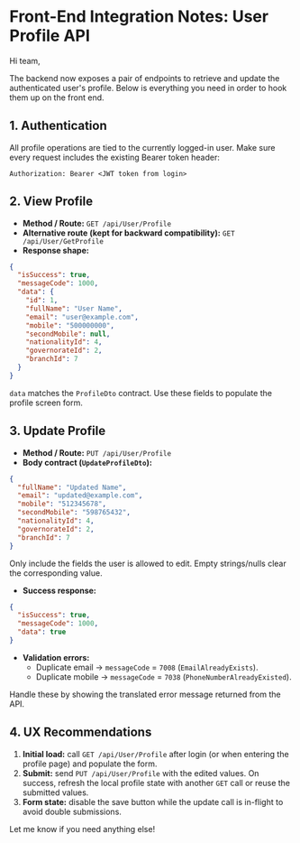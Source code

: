 # Front-End Integration Notes: User Profile API

Hi team,

The backend now exposes a pair of endpoints to retrieve and update the authenticated user's profile. Below is everything you need in order to hook them up on the front end.

## 1. Authentication
All profile operations are tied to the currently logged-in user. Make sure every request includes the existing Bearer token header:

```
Authorization: Bearer <JWT token from login>
```

## 2. View Profile
- **Method / Route:** `GET /api/User/Profile`
- **Alternative route (kept for backward compatibility):** `GET /api/User/GetProfile`
- **Response shape:**

```json
{
  "isSuccess": true,
  "messageCode": 1000,
  "data": {
    "id": 1,
    "fullName": "User Name",
    "email": "user@example.com",
    "mobile": "500000000",
    "secondMobile": null,
    "nationalityId": 4,
    "governorateId": 2,
    "branchId": 7
  }
}
```

`data` matches the `ProfileDto` contract. Use these fields to populate the profile screen form.

## 3. Update Profile
- **Method / Route:** `PUT /api/User/Profile`
- **Body contract (`UpdateProfileDto`):**

```json
{
  "fullName": "Updated Name",
  "email": "updated@example.com",
  "mobile": "512345678",
  "secondMobile": "598765432",
  "nationalityId": 4,
  "governorateId": 2,
  "branchId": 7
}
```

Only include the fields the user is allowed to edit. Empty strings/nulls clear the corresponding value.

- **Success response:**

```json
{
  "isSuccess": true,
  "messageCode": 1000,
  "data": true
}
```

- **Validation errors:**
  - Duplicate email → `messageCode` = `7008` (`EmailAlreadyExists`).
  - Duplicate mobile → `messageCode` = `7038` (`PhoneNumberAlreadyExisted`).

Handle these by showing the translated error message returned from the API.

## 4. UX Recommendations
1. **Initial load:** call `GET /api/User/Profile` after login (or when entering the profile page) and populate the form.
2. **Submit:** send `PUT /api/User/Profile` with the edited values. On success, refresh the local profile state with another `GET` call or reuse the submitted values.
3. **Form state:** disable the save button while the update call is in-flight to avoid double submissions.

Let me know if you need anything else!
